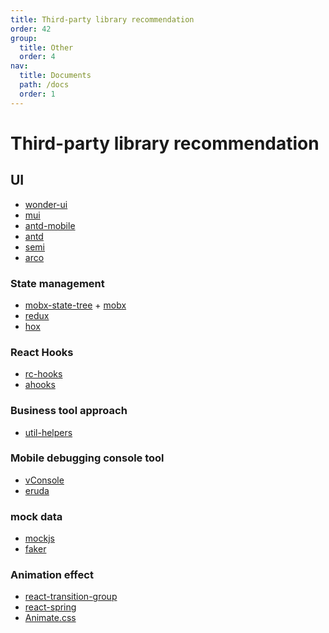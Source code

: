```yaml
---
title: Third-party library recommendation
order: 42
group:
  title: Other
  order: 4
nav:
  title: Documents
  path: /docs
  order: 1
---
```


# Third-party library recommendation

## UI

- [wonder-ui]
- [mui]
- [antd-mobile]
- [antd]
- [semi]
- [arco]

### State management

- [mobx-state-tree] + [mobx]
- [redux]
- [hox]

### React Hooks

- [rc-hooks]
- [ahooks]

### Business tool approach

- [util-helpers]

### Mobile debugging console tool

- [vConsole]
- [eruda]

### mock data

- [mockjs]
- [faker]

### Animation effect

- [react-transition-group]
- [react-spring]
- [Animate.css]

[vconsole]: https://github.com/Tencent/vConsole
[eruda]: https://github.com/liriliri/eruda
[mockjs]: https://github.com/nuysoft/Mock/wiki
[faker]: https://www.npmjs.com/package/faker
[hox]: https://github.com/umijs/hox
[mobx]: https://github.com/mobxjs/mobx
[mobx-state-tree]: https://github.com/mobxjs/mobx-state-tree
[redux]: https://github.com/reduxjs/redux
[react-transition-group]: https://reactcommunity.org/react-transition-group/
[react-spring]: https://github.com/react-spring/react-spring
[animate.css]: https://animate.style/
[rc-hooks]: https://doly-dev.github.io/rc-hooks/latest/index.html
[ahooks]: https://ahooks.js.org/
[util-helpers]: https://doly-dev.github.io/util-helpers/index.html
[wonder-ui]: https://github.com/jian263994241/wonder-ui/tree/next
[mui]: https://mui.com/
[antd-mobile]: https://mobile.ant.design/
[antd]: https://ant-design.gitee.io/
[semi]: https://semi.design/
[arco]: https://arco.design/
